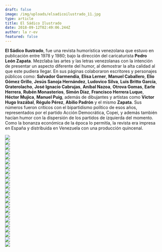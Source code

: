 ```yaml
---
draft: false
image: /img/uploads/elsadicoilustrado_11.jpg
type: article
title: El Sádico Ilustrado
date: 2018-09-12T02:49:06.244Z
author: la r-ev
featured: false
---
```

**El Sádico Ilustrado**, fue una revista humorística venezolana que estuvo en publicación entre 1978 y 1980; bajo la dirección del caricaturista **Pedro León Zapata**. Mezclaba las artes y las letras venezolanas con la intención de presentar un aspecto diferente del humor, al demostrar la alta calidad al que este pudiera llegar. En sus páginas colaboraron escritores y personajes públicos como: **Salvador Garmendia**, **Elisa Lerner**, **Manuel Caballero**, **Elio Gómez Grillo**, **Jesús Sanoja Hernández**, **Ludovico Silva**, **Luis Britto García**, **Graterolacho**, **José Ignacio Cabrujas**, **Aníbal Nazoa**, **Otrova Gomas**, **Earle Herrera**, **Rubén Monasterios**, **Simón Díaz**, **Francisco Herrera Luque**, **Héctor Mujica**, **Manuel Puig**, además de dibujantes y artistas como **Víctor Hugo Irazábal**, **Régulo Pérez**, **Abilio Padrón** y el mismo **Zapata**. Sus números fueron críticos con el bipartidismo político de esos años, representados por el partido Acción Democrática, Copei, y además también hacían humor con la dispersión de los partidos de izquierda del momento. Como la bonanza económica de la época lo permitía, la revista era impresa en España y distribuida en Venezuela con una producción quincenal.

<div><img src="/img/uploads/ElSadicoIlustrado_1.jpg"></div>

<div><img src="/img/uploads/ElSadicoIlustrado_6.jpg"></div>

<div><img src="/img/uploads/ElSadicoIlustrado_7.jpg"></div>

<div><img src="/img/uploads/ElSadicoIlustrado_5.jpg"></div>

<div><img src="/img/uploads/ElSadicoIlustrado_14.jpg"></div>

<div><img src="/img/uploads/ElSadicoIlustrado_16.jpg"></div>

<div><img src="/img/uploads/ElSadicoIlustrado_12.jpg"></div>

<div><img src="/img/uploads/ElSadicoIlustrado_2.jpg"></div>

<div><img src="/img/uploads/ElSadicoIlustrado_8.jpg"></div>

<div><img src="/img/uploads/ElSadicoIlustrado_11.jpg"></div>

<div><img src="/img/uploads/ElSadicoIlustrado_15.jpg"></div>

<div><img src="/img/uploads/ElSadicoIlustrado_18.jpg"></div>

<div><img src="/img/uploads/ElSadicoIlustrado_9.jpg"></div>

<div><img src="/img/uploads/ElSadicoIlustrado_21.jpg"></div>

<div><img src="/img/uploads/ElSadicoIlustrado_23.jpg"></div>

<div><img src="/img/uploads/ElSadicoIlustrado_3.jpg"></div>

<div><img src="/img/uploads/ElSadicoIlustrado_10.jpg"></div>

<div><img src="/img/uploads/ElSadicoIlustrado_19.jpg"></div>

<div><img src="/img/uploads/ElSadicoIlustrado_20.jpg"></div>

<div><img src="/img/uploads/ElSadicoIlustrado_22.jpg"></div>

<div><img src="/img/uploads/ElSadicoIlustrado_24.jpg"></div>

<div><img src="/img/uploads/ElSadicoIlustrado_25.jpg"></div>

<div><img src="/img/uploads/ElSadicoIlustrado_4.jpg"></div>
